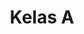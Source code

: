 ---
date:  ""
draft: false
title: "Kelas A"
quota: 38
weight: 1
enroll:
    start: "20 Juni 2025"
    close: "32 Agustus 2025"
session:
    start: "1 September 2025"
    close: "1 Januari 2026"
metadata:
    author: "Gibran Zizzami"
---